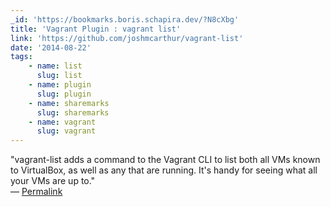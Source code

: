 ```yaml
---
_id: 'https://bookmarks.boris.schapira.dev/?N8cXbg'
title: 'Vagrant Plugin : vagrant list'
link: 'https://github.com/joshmcarthur/vagrant-list'
date: '2014-08-22'
tags:
    - name: list
      slug: list
    - name: plugin
      slug: plugin
    - name: sharemarks
      slug: sharemarks
    - name: vagrant
      slug: vagrant
---
```


&quot;vagrant-list adds a command to the Vagrant CLI to list both all VMs known
to VirtualBox, as well as any that are running. It's handy for seeing what all
your VMs are up to.&quot; <br>&#8212;
<a href="https://bookmarks.boris.schapira.dev/?N8cXbg" title="Permalink">Permalink</a>
